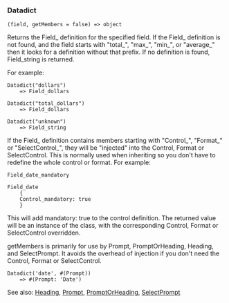 ### Datadict

``` suneido
(field, getMembers = false) => object
```

Returns the Field_ definition for the specified field.
If the Field_ definition is not found, and the field starts with "total_", "max_", "min_", or "average_" then it looks for a definition without that prefix. If no definition is found, Field_string is returned.

For example:

``` suneido
Datadict("dollars")
    => Field_dollars

Datadict("total_dollars")
    => Field_dollars

Datadict("unknown")
    => Field_string
```

If the Field_ definition contains members starting with "Control_", "Format_" or "SelectControl_", they will be "injected" into the Control, Format or SelectControl. This is normally used when inheriting so you don't have to redefine the whole control or format. For example:

``` suneido
Field_date_mandatory

Field_date
    {
    Control_mandatory: true
    }
```

This will add mandatory: true to the control definition. The returned value will be an instance of the class, with the corresponding Control, Format or SelectControl overridden.

getMembers is primarily for use by Prompt, PromptOrHeading, Heading, and SelectPrompt. It avoids the overhead of injection if you don't need the Control, Format or SelectControl.

``` suneido
Datadict('date', #(Prompt)) 
    => #(Prompt: 'Date')
```


See also:
[Heading](<Heading.md>),
[Prompt](<Prompt.md>),
[PromptOrHeading](<PromptOrHeading.md>),
[SelectPrompt](<SelectPrompt.md>)
